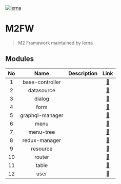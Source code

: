 [![lerna](https://img.shields.io/badge/maintained%20with-lerna-cc00ff.svg)](https://lerna.js.org/)

# M2FW

> M2 Framework maintained by lerna

## Modules

| No  |      Name       | Description |                 Link                 |
| :-: | :-------------: | ----------- | :----------------------------------: |
|  1  | base-controller |             | [:link:](./packages/base-controller) |
|  2  |   datasource    |             |   [:link:](./packages/datasource)    |
|  3  |     dialog      |             |     [:link:](./packages/dialog)      |
|  4  |      form       |             |      [:link:](./packages/form)       |
|  5  | graphql-manager |             | [:link:](./packages/graphql-manager) |
|  6  |      menu       |             |      [:link:](./packages/menu)       |
|  7  |    menu-tree    |             |    [:link:](./packages/menu-tree)    |
|  8  |  redux-manager  |             |  [:link:](./packages/redux-manager)  |
|  9  |    resource     |             |    [:link:](./packages/resource)     |
| 10  |     router      |             |     [:link:](./packages/router)      |
| 11  |      table      |             |      [:link:](./packages/table)      |
| 12  |      user       |             |      [:link:](./packages/user)       |

